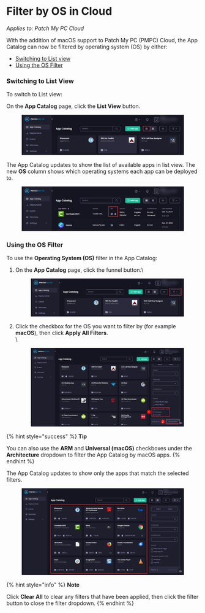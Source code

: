 # Filter by OS in Cloud

_Applies to: Patch My PC Cloud_

With the addition of macOS support to Patch My PC (PMPC) Cloud, the App Catalog can now be filtered by operating system (OS) by either:

* [Switching to List view](filter-by-os-in-cloud.md#switching-to-list-view)
* [Using the OS Filter](filter-by-os-in-cloud.md#using-the-os-filter)

### Switching to List View

To switch to List view:

On the **App Catalog** page, click the **List View** button.

<figure><img src="../../.gitbook/assets/image (2279).png" alt="Clicking the “List View” button"><figcaption></figcaption></figure>

The App Catalog updates to show the list of available apps in list view. The new **OS** column shows which operating systems each app can be deployed to.

<figure><img src="../../.gitbook/assets/image (2280).png" alt="New “OS” column shows which operating systems each app can be deployed to"><figcaption></figcaption></figure>

### Using the OS Filter

To use the **Operating System (OS)** filter in the App Catalog:

1.  On the **App Catalog** page, click the funnel button.\


    <figure><img src="../../.gitbook/assets/image (2281).png" alt="Clicking the funnel button."><figcaption></figcaption></figure>


2.  Click the checkbox for the OS you want to filter by (for example **macOS**), then click **Apply All Filters**.\
    \


    <figure><img src="../../.gitbook/assets/image (289).png" alt="Checking the relevant checkbox for the OS you want to filter by then clicking “Apply All Filters”"><figcaption></figcaption></figure>

{% hint style="success" %}
**Tip**

You can also use the **ARM** and **Universal (macOS)** checkboxes under the **Architecture** dropdown to filter the App Catalog by macOS apps.
{% endhint %}

The App Catalog updates to show only the apps that match the selected filters.

<figure><img src="../../.gitbook/assets/image (290).png" alt="App Catalog updating to show only the apps that match the selected filters."><figcaption></figcaption></figure>

{% hint style="info" %}
**Note**

Click **Clear All** to clear any filters that have been applied, then click the filter button to close the filter dropdown.
{% endhint %}
